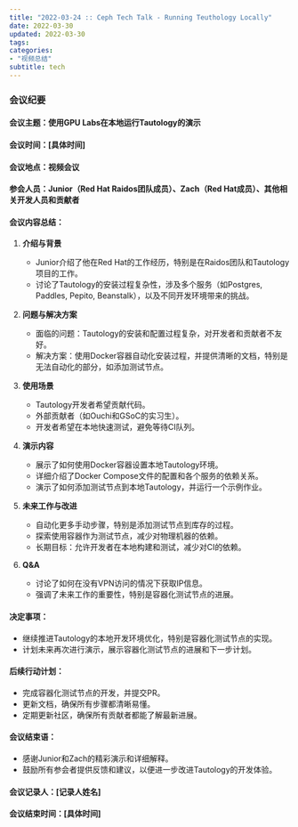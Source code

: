 ```yaml
---
title: "2022-03-24 :: Ceph Tech Talk - Running Teuthology Locally"
date: 2022-03-30
updated: 2022-03-30
tags:
categories:
- "视频总结"
subtitle: tech
---
```



### 会议纪要

#### 会议主题：使用GPU Labs在本地运行Tautology的演示

#### 会议时间：[具体时间]

#### 会议地点：视频会议

#### 参会人员：Junior（Red Hat Raidos团队成员）、Zach（Red Hat成员）、其他相关开发人员和贡献者

#### 会议内容总结：

1. **介绍与背景**
   - Junior介绍了他在Red Hat的工作经历，特别是在Raidos团队和Tautology项目的工作。
   - 讨论了Tautology的安装过程复杂性，涉及多个服务（如Postgres, Paddles, Pepito, Beanstalk），以及不同开发环境带来的挑战。

2. **问题与解决方案**
   - 面临的问题：Tautology的安装和配置过程复杂，对开发者和贡献者不友好。
   - 解决方案：使用Docker容器自动化安装过程，并提供清晰的文档，特别是无法自动化的部分，如添加测试节点。

3. **使用场景**
   - Tautology开发者希望贡献代码。
   - 外部贡献者（如Ouchi和GSoC的实习生）。
   - 开发者希望在本地快速测试，避免等待CI队列。

4. **演示内容**
   - 展示了如何使用Docker容器设置本地Tautology环境。
   - 详细介绍了Docker Compose文件的配置和各个服务的依赖关系。
   - 演示了如何添加测试节点到本地Tautology，并运行一个示例作业。

5. **未来工作与改进**
   - 自动化更多手动步骤，特别是添加测试节点到库存的过程。
   - 探索使用容器作为测试节点，减少对物理机器的依赖。
   - 长期目标：允许开发者在本地构建和测试，减少对CI的依赖。

6. **Q&A**
   - 讨论了如何在没有VPN访问的情况下获取IP信息。
   - 强调了未来工作的重要性，特别是容器化测试节点的进展。

#### 决定事项：
- 继续推进Tautology的本地开发环境优化，特别是容器化测试节点的实现。
- 计划未来再次进行演示，展示容器化测试节点的进展和下一步计划。

#### 后续行动计划：
- 完成容器化测试节点的开发，并提交PR。
- 更新文档，确保所有步骤都清晰易懂。
- 定期更新社区，确保所有贡献者都能了解最新进展。

#### 会议结束语：
- 感谢Junior和Zach的精彩演示和详细解释。
- 鼓励所有参会者提供反馈和建议，以便进一步改进Tautology的开发体验。

#### 会议记录人：[记录人姓名]

#### 会议结束时间：[具体时间]